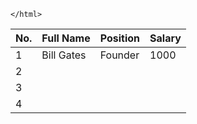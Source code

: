 </html>
<!DOCTYPE html>
<html lang="en">

<head>
    <meta charset="UTF-8" />
    <meta http-equiv="X-UA-Compatible" content="IE=edge" />
    <meta name="viewport" content="width=device-width, initial-scale=1.0" />
    <title> testtable </title>
</head>

<body>
<table>
    <thead>
        <tr>
            <th>No.</th>
            <th>Full Name</th>
            <th>Position</th>
            <th>Salary</th>
    </thead>
    <tbody></tbody>
    <tr>
        <td>1</td>
        <td>Bill Gates</td>
        <td>Founder</td>
        <td>1000</td>
    </tr>
    <tr>
        <td>2</td>
        <td></td>
        <td></td>
        <td></td>
    </tr>
    <tr>
        <td>3</td>
        <td></td>
        <td></td>
        <td></td>
    </tr>
    <tr>
        <td>4</td>
        <td></td>
        <td></td>
        <td></td>
    </tr>
    <tfoot></tfoot>

    </html>
